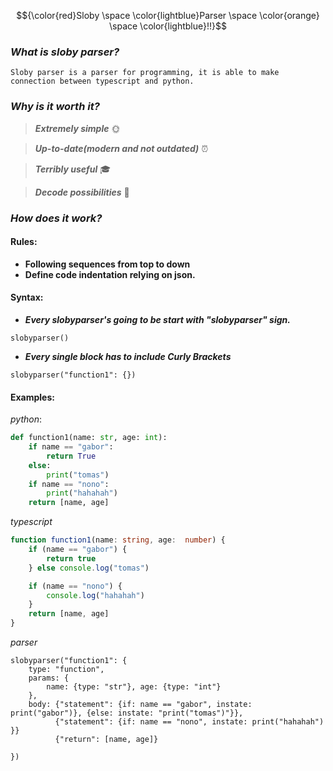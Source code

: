 $${\color{red}Sloby \space \color{lightblue}Parser \space \color{orange} \space \color{lightblue}!!}$$

### *What is sloby parser?*
```
Sloby parser is a parser for programming, it is able to make connection between typescript and python.
```
### *Why is it worth it?* 


> ***Extremely simple***  :sun_with_face:

> ***Up-to-date(modern and not outdated)*** :alarm_clock:

> ***Terribly useful*** :mortar_board:

> ***Decode possibilities*** :twisted_rightwards_arrows:


### *How does it work?*

#### Rules:

- **Following sequences from top to down**
- **Define code indentation relying on json.**

#### Syntax:
- ***Every slobyparser's going to be start with "slobyparser" sign.***
```
slobyparser()
```
- ***Every single block has to include _Curly Brackets_***
```
slobyparser("function1": {})
```

#### Examples: 
*python*:
```python
def function1(name: str, age: int):
    if name == "gabor":
        return True
    else:
        print("tomas")
    if name == "nono":
        print("hahahah")
    return [name, age]
```
*typescript*
```ts
function function1(name: string, age:  number) {
    if (name == "gabor") {
        return true
    } else console.log("tomas")

    if (name == "nono") {
        console.log("hahahah")
    } 
    return [name, age]
}
```
*parser*

```
slobyparser("function1": {
    type: "function",
    params: {
        name: {type: "str"}, age: {type: "int"}
    },
    body: {"statement": {if: name == "gabor", instate: print("gabor")}, {else: instate: "print("tomas")"}},
          {"statement": {if: name == "nono", instate: print("hahahah") }}
          {"return": [name, age]}

})
```

